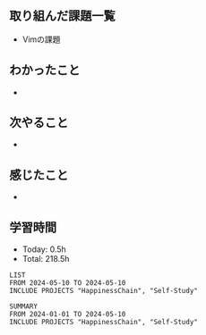 ## 取り組んだ課題一覧
- Vimの課題
## わかったこと
- 
## 次やること
- 
## 感じたこと
-       
## 学習時間
- Today: 0.5h
- Total: 218.5h

```toggl
LIST
FROM 2024-05-10 TO 2024-05-10
INCLUDE PROJECTS "HappinessChain", "Self-Study"
```
```toggl
SUMMARY
FROM 2024-01-01 TO 2024-05-10
INCLUDE PROJECTS "HappinessChain", "Self-Study"
```
